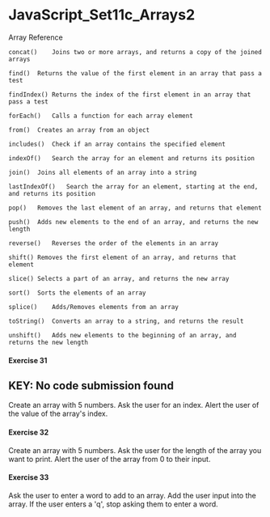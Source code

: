 # JavaScript_Set11c_Arrays2

Array Reference
```
concat()	Joins two or more arrays, and returns a copy of the joined arrays

find()	Returns the value of the first element in an array that pass a test

findIndex()	Returns the index of the first element in an array that pass a test

forEach()	Calls a function for each array element

from()	Creates an array from an object

includes()	Check if an array contains the specified element

indexOf()	Search the array for an element and returns its position

join()	Joins all elements of an array into a string

lastIndexOf()	Search the array for an element, starting at the end, and returns its position

pop()	Removes the last element of an array, and returns that element

push()	Adds new elements to the end of an array, and returns the new length

reverse()	Reverses the order of the elements in an array

shift()	Removes the first element of an array, and returns that element

slice()	Selects a part of an array, and returns the new array

sort()	Sorts the elements of an array

splice()	Adds/Removes elements from an array

toString()	Converts an array to a string, and returns the result

unshift()	Adds new elements to the beginning of an array, and returns the new length
```

#### Exercise 31
## KEY: No code submission found

Create an array with 5 numbers. Ask the user for an index. Alert the user of the value of the array's index.

#### Exercise 32
Create an array with 5 numbers. Ask the user for the length of the array you want to print. Alert the user of the array from 0 to their input.

#### Exercise 33
Ask the user to enter a word to add to an array. Add the user input into the array. If the user enters a 'q', stop asking them to enter a word.
